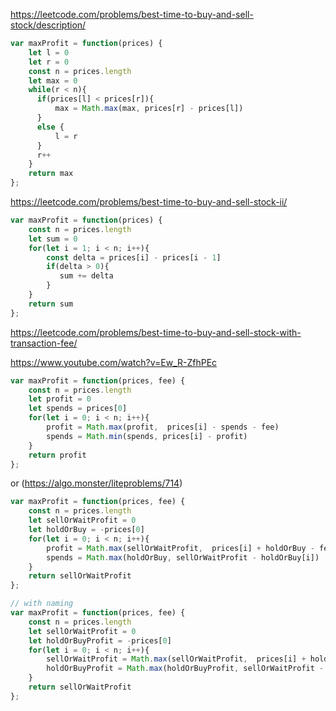 https://leetcode.com/problems/best-time-to-buy-and-sell-stock/description/
```js
var maxProfit = function(prices) {
    let l = 0
    let r = 0
    const n = prices.length
    let max = 0
    while(r < n){
      if(prices[l] < prices[r]){
          max = Math.max(max, prices[r] - prices[l])
      }
      else {
          l = r
      }
      r++
    }
    return max
};
```

https://leetcode.com/problems/best-time-to-buy-and-sell-stock-ii/
```js
var maxProfit = function(prices) {
    const n = prices.length
    let sum = 0
    for(let i = 1; i < n; i++){
        const delta = prices[i] - prices[i - 1]
        if(delta > 0){
           sum += delta
        }
    }
    return sum
};
```

https://leetcode.com/problems/best-time-to-buy-and-sell-stock-with-transaction-fee/

https://www.youtube.com/watch?v=Ew_R-ZfhPEc

```js
var maxProfit = function(prices, fee) {
    const n = prices.length
    let profit = 0
    let spends = prices[0]
    for(let i = 0; i < n; i++){
        profit = Math.max(profit,  prices[i] - spends - fee)
        spends = Math.min(spends, prices[i] - profit)
    }
    return profit
};
```
or (https://algo.monster/liteproblems/714)

```js
var maxProfit = function(prices, fee) {
    const n = prices.length
    let sellOrWaitProfit = 0
    let holdOrBuy = -prices[0]
    for(let i = 0; i < n; i++){
        profit = Math.max(sellOrWaitProfit,  prices[i] + holdOrBuy - fee)
        spends = Math.max(holdOrBuy, sellOrWaitProfit - holdOrBuy[i])
    }
    return sellOrWaitProfit
};
```

```js
// with naming
var maxProfit = function(prices, fee) {
    const n = prices.length
    let sellOrWaitProfit = 0
    let holdOrBuyProfit = -prices[0]
    for(let i = 0; i < n; i++){
        sellOrWaitProfit = Math.max(sellOrWaitProfit,  prices[i] + holdOrBuyProfit - fee)
        holdOrBuyProfit = Math.max(holdOrBuyProfit, sellOrWaitProfit - prices[i])
    }
    return sellOrWaitProfit
};
```
